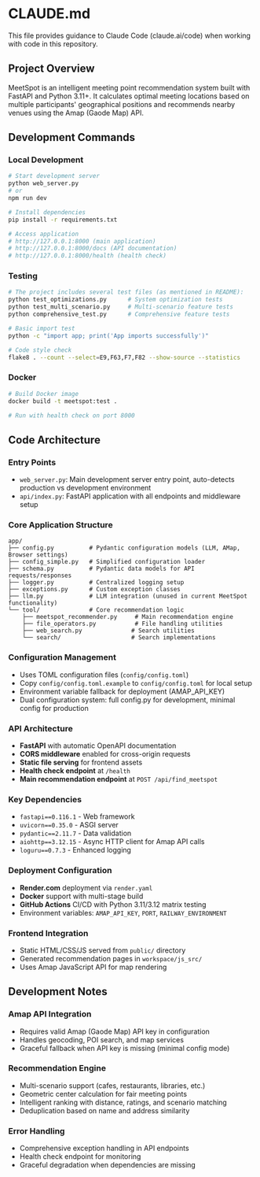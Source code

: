 # CLAUDE.md

This file provides guidance to Claude Code (claude.ai/code) when working with code in this repository.

## Project Overview

MeetSpot is an intelligent meeting point recommendation system built with FastAPI and Python 3.11+. It calculates optimal meeting locations based on multiple participants' geographical positions and recommends nearby venues using the Amap (Gaode Map) API.

## Development Commands

### Local Development
```bash
# Start development server
python web_server.py
# or
npm run dev

# Install dependencies
pip install -r requirements.txt

# Access application
# http://127.0.0.1:8000 (main application)
# http://127.0.0.1:8000/docs (API documentation)
# http://127.0.0.1:8000/health (health check)
```

### Testing
```bash
# The project includes several test files (as mentioned in README):
python test_optimizations.py      # System optimization tests
python test_multi_scenario.py     # Multi-scenario feature tests
python comprehensive_test.py      # Comprehensive feature tests

# Basic import test
python -c "import app; print('App imports successfully')"

# Code style check
flake8 . --count --select=E9,F63,F7,F82 --show-source --statistics
```

### Docker
```bash
# Build Docker image
docker build -t meetspot:test .

# Run with health check on port 8000
```

## Code Architecture

### Entry Points
- `web_server.py`: Main development server entry point, auto-detects production vs development environment
- `api/index.py`: FastAPI application with all endpoints and middleware setup

### Core Application Structure
```
app/
├── config.py          # Pydantic configuration models (LLM, AMap, Browser settings)
├── config_simple.py   # Simplified configuration loader
├── schema.py          # Pydantic data models for API requests/responses  
├── logger.py          # Centralized logging setup
├── exceptions.py      # Custom exception classes
├── llm.py             # LLM integration (unused in current MeetSpot functionality)
└── tool/              # Core recommendation logic
    ├── meetspot_recommender.py     # Main recommendation engine
    ├── file_operators.py           # File handling utilities
    ├── web_search.py              # Search utilities
    └── search/                    # Search implementations
```

### Configuration Management
- Uses TOML configuration files (`config/config.toml`)
- Copy `config/config.toml.example` to `config/config.toml` for local setup
- Environment variable fallback for deployment (AMAP_API_KEY)
- Dual configuration system: full config.py for development, minimal config for production

### API Architecture
- **FastAPI** with automatic OpenAPI documentation
- **CORS middleware** enabled for cross-origin requests
- **Static file serving** for frontend assets
- **Health check endpoint** at `/health`
- **Main recommendation endpoint** at `POST /api/find_meetspot`

### Key Dependencies
- `fastapi==0.116.1` - Web framework
- `uvicorn==0.35.0` - ASGI server
- `pydantic==2.11.7` - Data validation
- `aiohttp==3.12.15` - Async HTTP client for Amap API calls
- `loguru==0.7.3` - Enhanced logging

### Deployment Configuration
- **Render.com** deployment via `render.yaml`
- **Docker** support with multi-stage build
- **GitHub Actions** CI/CD with Python 3.11/3.12 matrix testing
- Environment variables: `AMAP_API_KEY`, `PORT`, `RAILWAY_ENVIRONMENT`

### Frontend Integration
- Static HTML/CSS/JS served from `public/` directory
- Generated recommendation pages in `workspace/js_src/`
- Uses Amap JavaScript API for map rendering

## Development Notes

### Amap API Integration
- Requires valid Amap (Gaode Map) API key in configuration
- Handles geocoding, POI search, and map services
- Graceful fallback when API key is missing (minimal config mode)

### Recommendation Engine
- Multi-scenario support (cafes, restaurants, libraries, etc.)
- Geometric center calculation for fair meeting points
- Intelligent ranking with distance, ratings, and scenario matching
- Deduplication based on name and address similarity

### Error Handling
- Comprehensive exception handling in API endpoints
- Health check endpoint for monitoring
- Graceful degradation when dependencies are missing